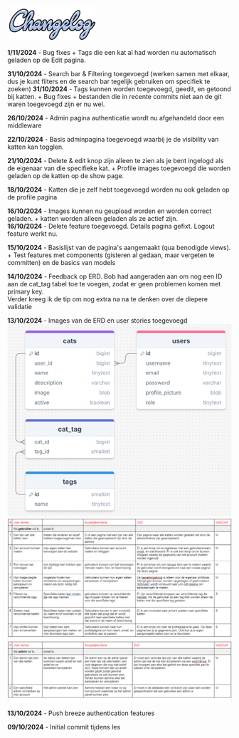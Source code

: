 <img src="./changelog_img/changelog.png" alt="drawing" width="200"/>

**1/11/2024** - Bug fixes + Tags die een kat al had worden nu automatisch geladen op de Edit pagina.

**31/10/2024** - Search bar & Filtering toegevoegd (werken samen met elkaar, dus je kunt filters en de search bar
tegelijk gebruiken om specifiek te zoeken)
**31/10/2024** - Tags kunnen worden toegevoegd, geedit, en getoond bij katten. + Bug fixes + bestanden die in recente
commits niet aan de git waren toegevoegd zijn er nu wel.

**26/10/2024** - Admin pagina authenticatie wordt nu afgehandeld door een middleware

**22/10/2024** - Basis adminpagina toegevoegd waarbij je de visibility van katten kan togglen.

**21/10/2024** - Delete & edit knop zijn alleen te zien als je bent ingelogd als de eigenaar van die specifieke kat. + Profile images toegevoegd die worden geladen op de katten op de show page.

**18/10/2024** - Katten die je zelf hebt toegevoegd worden nu ook geladen op de profile pagina

**16/10/2024** - Images kunnen nu geupload worden en worden correct geladen. + katten worden alleen geladen als ze actief zijn.<br>
**16/10/2024** - Delete feature toegevoegd. Details pagina gefixt. Logout feature werkt nu.

**15/10/2024** - Basislijst van de pagina's aangemaakt (qua benodigde views). + Test features met components (gisteren al gedaan, maar
vergeten te committen) en de basics van models 

**14/10/2024** - Feedback op ERD. Bob had aangeraden aan om nog een ID aan de cat_tag tabel toe te voegen, zodat er geen problemen komen met primary key. <br>
Verder kreeg ik de tip om nog extra na na te denken over de diepere validatie<br>

**13/10/2024** - Images van de ERD en user stories toegevoegd <br>
![ERD afbeelding](/images/ERD.png) <br>
![User Stories Gebruiker](/images/userstories1.png) ![User Stories Admin](/images/userstories2.png)<br>

**13/10/2024** - Push breeze authentication features

**09/10/2024** - Initial commit tijdens les



